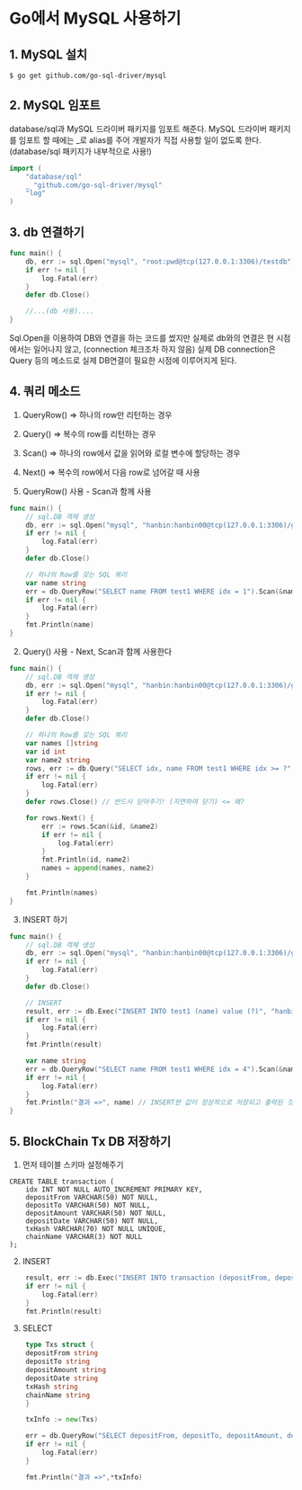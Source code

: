 # Go에서 MySQL 사용하기

## 1. MySQL 설치

```
$ go get github.com/go-sql-driver/mysql
```

## 2. MySQL 임포트

database/sql과 MySQL 드라이버 패키지를 임포트 해준다.
MySQL 드라이버 패키지를 임포트 할 때에는 \_로 alias를 주어 개발자가 직접 사용할 일이 없도록 한다. (database/sql 패키지가 내부적으로 사용!)

```go
import (
    "database/sql"
    _ "github.com/go-sql-driver/mysql"
    "log"
)
```

## 3. db 연결하기

```go
func main() {
    db, err := sql.Open("mysql", "root:pwd@tcp(127.0.0.1:3306)/testdb") // Sql.Open(<드라이버명>, <커넥션포트>), testdb는 데이터베이스명
    if err != nil {
        log.Fatal(err)
    }
    defer db.Close()

    //...(db 사용)....
}
```

Sql.Open을 이용하여 DB와 연결을 하는 코드를 썼지만 실제로 db와의 연결은 현 시점에서는 일어나지 않고, (connection 체크조차 하지 않음)
실제 DB connection은 Query 등의 메소드로 실제 DB연결이 필요한 시점에 이루어지게 된다.

## 4. 쿼리 메소드

1. QueryRow() => 하나의 row만 리턴하는 경우
2. Query() => 복수의 row를 리턴하는 경우
3. Scan() => 하나의 row에서 값을 읽어와 로컬 변수에 할당하는 경우
4. Next() => 복수의 row에서 다음 row로 넘어갈 때 사용

5. QueryRow() 사용 - Scan과 함께 사용

```go
func main() {
    // sql.DB 객체 생성
    db, err := sql.Open("mysql", "hanbin:hanbin00@tcp(127.0.0.1:3306)/gotestdb")
    if err != nil {
        log.Fatal(err)
    }
    defer db.Close()

    // 하나의 Row를 갖는 SQL 쿼리
    var name string
    err = db.QueryRow("SELECT name FROM test1 WHERE idx = 1").Scan(&name)
    if err != nil {
        log.Fatal(err)
    }
    fmt.Println(name)
}
```

2. Query() 사용 - Next, Scan과 함께 사용한다

```go
func main() {
    // sql.DB 객체 생성
    db, err := sql.Open("mysql", "hanbin:hanbin00@tcp(127.0.0.1:3306)/gotestdb")
    if err != nil {
        log.Fatal(err)
    }
    defer db.Close()

    // 하나의 Row를 갖는 SQL 쿼리
    var names []string
    var id int
    var name2 string
    rows, err := db.Query("SELECT idx, name FROM test1 WHERE idx >= ?", 2) // ? 자리에 값을 별도의 파라미터로 넣을 수 있음!
    if err != nil {
        log.Fatal(err)
    }
    defer rows.Close() // 반드시 닫아주기! (지연하여 닫기) <= 왜?

    for rows.Next() {
        err := rows.Scan(&id, &name2)
        if err != nil {
            log.Fatal(err)
        }
        fmt.Println(id, name2)
        names = append(names, name2)
    }

    fmt.Println(names)
}
```

3. INSERT 하기

```go
func main() {
    // sql.DB 객체 생성
    db, err := sql.Open("mysql", "hanbin:hanbin00@tcp(127.0.0.1:3306)/gotestdb")
    if err != nil {
        log.Fatal(err)
    }
    defer db.Close()

    // INSERT
    result, err := db.Exec("INSERT INTO test1 (name) value (?)", "hanbin4")
    if err != nil {
        log.Fatal(err)
    }
    fmt.Println(result)

    var name string
    err = db.QueryRow("SELECT name FROM test1 WHERE idx = 4").Scan(&name) // 조회한 결과값을 name 변수에 담음
    if err != nil {
        log.Fatal(err)
    }
    fmt.Println("결과 =>", name) // INSERT한 값이 정상적으로 저장되고 출력된 것을 확인 할 수 있음
}
```

## 5. BlockChain Tx DB 저장하기

1. 먼저 테이블 스키마 설정해주기

```
CREATE TABLE transaction (
    idx INT NOT NULL AUTO_INCREMENT PRIMARY KEY,
    depositFrom VARCHAR(50) NOT NULL,
    depositTo VARCHAR(50) NOT NULL,
    depositAmount VARCHAR(50) NOT NULL,
    depositDate VARCHAR(50) NOT NULL,
    txHash VARCHAR(70) NOT NULL UNIQUE,
    chainName VARCHAR(3) NOT NULL
);
```

2. INSERT

```go
    result, err := db.Exec("INSERT INTO transaction (depositFrom, depositTo, depositAmount, depositDate, txHash, chainName) value (?, ?, ?, ?, ?, ?)", "0xf57cFb90Dbbc8B51f83f6207EcBa06fbe3f7d528", "0x855697C5e19020E223A48c87391201ACD6057220", "1000000000000", "2022-11-22", "0xc9b0013ac28ba0e34bddf5c6200b7db1a5ec26c976bcc7f99426edd9bde3a6f7", "ETH" )
    if err != nil {
        log.Fatal(err)
    }
    fmt.Println(result)
```

3. SELECT

```go
    type Txs struct {
    depositFrom string
    depositTo string
    depositAmount string
    depositDate string
    txHash string
    chainName string
    }

    txInfo := new(Txs)

    err = db.QueryRow("SELECT depositFrom, depositTo, depositAmount, depositDate, txHash, chainName FROM transaction WHERE idx = ?", 1).Scan(&txInfo.depositFrom, &txInfo.depositTo, &txInfo.depositAmount, &txInfo.depositDate, &txInfo.txHash, &txInfo.chainName)
    if err != nil {
        log.Fatal(err)
    }

    fmt.Println("결과 =>",*txInfo)
```

